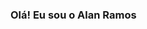 ### Olá! Eu sou o Alan Ramos

<!--

- 🔭 Atualmente estou trabalho de oficial de seguran em um Hotel.
- 🌱  Estou me graduando em Engenharia de Software e estou no 6ª semestre.
- 👯 Estou a procura de um Estágio para que eu  possa evoluir os conhecimentos adquiridos em gradu.
- 🤔 Atualmente estou nos módulos  de Programação de Sistemas 1 e 2, ligunagem Java.
- 💬 Ask me about ...
- 📫 How to reach me: ...
- 😄 Pronouns: ...
- ⚡ Fun fact: ...
-->
